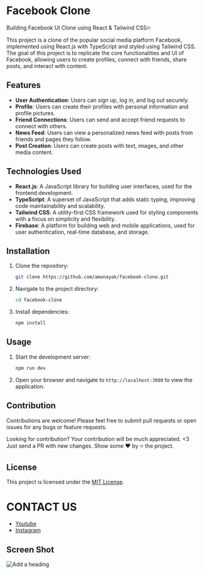 # Facebook Clone
Building Facebook UI Clone using React & Tailwind CSS🔥

This project is a clone of the popular social media platform Facebook, implemented using React.js with TypeScript and styled using Tailwind CSS. The goal of this project is to replicate the core functionalities and UI of Facebook, allowing users to create profiles, connect with friends, share posts, and interact with content.

## Features
- **User Authentication**: Users can sign up, log in, and log out securely.
- **Profile**: Users can create their profiles with personal information and profile pictures.
- **Friend Connections**: Users can send and accept friend requests to connect with others.
- **News Feed**: Users can view a personalized news feed with posts from friends and pages they follow.
- **Post Creation**: Users can create posts with text, images, and other media content.

## Technologies Used
- **React.js**: A JavaScript library for building user interfaces, used for the frontend development.
- **TypeScript**: A superset of JavaScript that adds static typing, improving code maintainability and scalability.
- **Tailwind CSS**: A utility-first CSS framework used for styling components with a focus on simplicity and flexibility.
- **Firebase**: A platform for building web and mobile applications, used for user authentication, real-time database, and storage.

## Installation
1. Clone the repository:
   ```bash
   git clone https://github.com/amanayak/facebook-clone.git
   ```
2. Navigate to the project directory:
   ```bash
   cd facebook-clone
   ```
3. Install dependencies:
   ```bash
   npm install
   ```

## Usage
1. Start the development server:
   ```bash
   npm run dev
   ```
2. Open your browser and navigate to `http://localhost:3000` to view the application.

## Contribution
Contributions are welcome! Please feel free to submit pull requests or open issues for any bugs or feature requests.

Looking for contribution? Your contribution will be much appreciated. <3
Just send a PR with new changes.
Show some ❤️ by ⭐ the project.

## License
This project is licensed under the [MIT License](LICENSE).

# CONTACT US
- [Youtube](https://www.youtube.com/channel/UC78LjF0lONSd91BSlTVcdMw)
- [Instagram](https://www.instagram.com/letscodeeweb/)


## Screen Shot

![Add a heading](https://github.com/amanayak/facebook-clone/assets/155058144/da667770-6419-4d14-8c74-40bfe14b1766)
